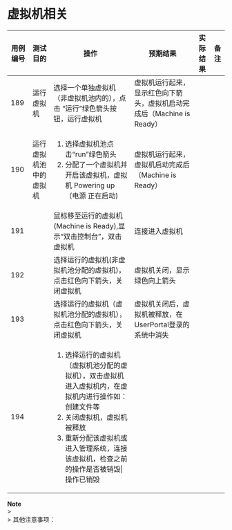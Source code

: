 # 虚拟机相关

|用例编号|测试目的|操作|预期结果|实际结果|备注|
|--------|--------|----|--------|--------|----|
|189     |运行虚拟机|选择一个单独虚拟机（非虚拟机池内的），点击 “运行”绿色箭头按钮，运行虚拟机|虚拟机运行起来，显示红色向下箭头，虚拟机启动完成后（Machine is Ready）|||
|190     |运行虚拟机池中的虚拟机|<ol><li>选择虚拟机池点击“run”绿色箭头</li><li>分配了一个虚拟机并开启该虚拟机，虚拟机 Powering up（电源 正在启动)</li></ol>|虚拟机运行起来，虚拟机启动完成后（Machine is Ready）|||
|191     ||鼠标移至运行的虚拟机(Machine is Ready),显示“双击控制台”，双击虚拟机|连接进入虚拟机|||
|192     ||选择运行的虚拟机(非虚拟机池分配的虚拟机)，点击红色向下箭头，关闭虚拟机|虚拟机关闭，显示绿色向上箭头|||
|193     ||选择运行的虚拟机（虚拟机池分配的虚拟机），点击红色向下箭头，关闭虚拟机|虚拟机关闭后，虚拟机被释放，在UserPortal登录的系统中消失|||
|194     ||<ol><li>选择运行的虚拟机（虚拟机池分配的虚拟机），双击虚拟机进入虚拟机内，在虚拟机内进行操作如：创建文件等</li><li>关闭虚拟机，虚拟机被释放</li><li>重新分配该虚拟机或进入管理系统，连接该虚拟机，检查之前的操作是否被销毁\|操作已销毁|||

**Note**<br/>><br/>> 其他注意事项：

